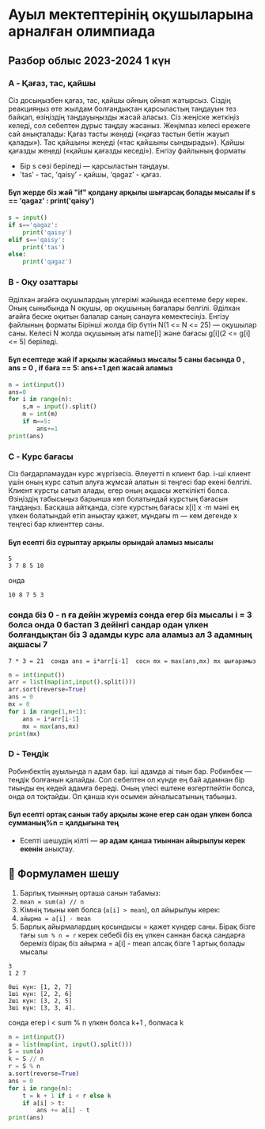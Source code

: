 # Ауыл мектептерінің оқушыларына арналған олимпиада
## Разбор облыс 2023-2024 1 күн
### A - Қағаз, тас, қайшы
Сiз досыңызбен қағаз, тас, қайшы ойның ойнап жатырсыз. Сiздiң реакцияңыз өте жылдам
болғандықтан қарсыластың таңдауын тез байқап, өзiңiздiң таңдауыңызды жасай аласыз. Сiз жеңiске жеткiңiз келедi, сол себептен дұрыс таңдау жасаныз.
Жеңiмпаз келесi ережеге сай анықталады:
Қағаз тасты жеңедi («қағаз тастын бетiн жауып қалады»).
Тас қайшыны жеңедi («тас қайшыны сындырады»).
Қайшы қағазды жеңедi («қайшы қағазды кеседi»).
Енгiзу файлының форматы
- Бiр s сөзi берiледi — қарсыластын таңдауы.
- ’tas’ - тас, ’qaisy’ - қайшы, ’qagaz’ - қағаз.

#### Бұл жерде біз жай "if" қолдану арқылы шығарсақ болады мысалы if s == 'qagaz' :  print('qaisy')
```Python
s = input()
if s=='qagaz':
	print('qaisy')
elif s=='qaisy':
	print('tas')
else:
	print('qagaz')
```
### B - Оқу озаттары
Әдiлхан ағайға оқушылардың үлгерiмi жайында есептеме беру керек. Оның сыныбында N оқушы, әр оқушының бағалары белгiлi. Әдiлхан ағайға беске оқитын балалар саның санауға көмектесiңiз.
Енгiзу файлының форматы
Бiрiншi жолда бiр бүтiн N(1 <= N <= 25) — оқушылар саны.
Келесi N жолда оқушының аты name[i] және бағасы g[i](2 <= g[i] <= 5) берiледi.
#### Бұл есептеде жай if арқылы жасаймыз мысалы 5 саны басында 0 , ans = 0 , if баға == 5: ans+=1 деп жасай аламыз 
```Python
n = int(input())
ans=0
for i in range(n):
	s,m = input().split()
	m = int(m)
	if m==5:
		ans+=1
print(ans)
```
### C - Курс бағасы
Сiз бағдарламаудан курс жүргiзесiз. Әлеуеттi n клиент бар. i-шi клиент үшiн оның курс сатып
алуға жұмсай алатын si теңгесi бар екенi белгiлi. Клиент курсты сатып алады, егер оның ақшасы
жеткiлiктi болса. Өзiңiздiң табысыңыз барынша көп болатындай курстың бағасын таңдаңыз.
Басқаша айтқанда, сiзге курстың бағасы x[i] x ·m мәнi ең үлкен болатындай етiп анықтау қажет,
мұндағы m — кем дегенде x теңгесi бар клиенттер саны.
#### Бұл есепті біз сұрыптау арқылы орындай аламыз мысалы 
```Test
5
3 7 8 5 10
```
онда
```Test
10 8 7 5 3
```
### сонда біз 0 - n ға дейін жүреміз сонда егер біз мысалы i = 3 болса онда 0 бастап 3 дейінгі сандар одан үлкен болғандықтан біз 3 адамды курс ала аламыз ал 3 адамның ақшасы 7 
	7 * 3 = 21  сонда ans = i*arr[i-1]  сосн mx = max(ans,mx) mx шығарамыз
```Python
n = int(input())
arr = list(map(int,input().split()))
arr.sort(reverse=True)
ans = 0
mx = 0
for i in range(1,n+1):
	ans = i*arr[i-1]
	mx = max(ans,mx)
print(mx)
```
### D - Теңдiк
Робинбектiң ауылында n адам бар. iшi адамда ai тиын бар.
Робинбек — теңдiк болғанын қалайды. Сол себептен ол күнде ең бай адамнан бiр тиынды ең
кедей адамға бередi. Оның үлесi ештене өзгертпейтiн болса, онда ол тоқтайды.
Ол қанша күн осымен айналысатының табыңыз.
#### Бұл есепті ортақ санын табу арқылы және егер сан одан үлкен болса сумманың%n = қалдығына тең 
- Есепті шешудің кілті — **әр адам қанша тиыннан айырылуы керек екенін** анықтау.
## 🧮 Формуламен шешу
1. Барлық тиынның орташа санын табамыз:
2. ```mean = sum(a) // n```
3. Кімнің тиыны көп болса (`a[i] > mean`), ол айырылуы керек:
4. ```айырма = a[i] - mean```
5. Барлық айырмалардың қосындысы = қажет күндер саны.
Бірақ бізге тағы ```sum % n = r``` керек себебі біз ең үлкен саннан басқа сандарға береміз бірақ біз айырма = a[i] - mean алсақ бізге 1 артық болады мысалы
```test
3
1 2 7
```
```
0шi күн: [1, 2, 7]
1шi күн: [2, 2, 6]
2шi күн: [3, 2, 5]
3шi күн: [3, 3, 4].
```
сонда егер i < sum % n үлкен болса k+1 , болмаса k
```python
n = int(input())
a = list(map(int, input().split()))
S = sum(a)
k = S // n
r = S % n
a.sort(reverse=True)
ans = 0
for i in range(n):
    t = k + 1 if i < r else k
    if a[i] > t:
        ans += a[i] - t
print(ans)
```
